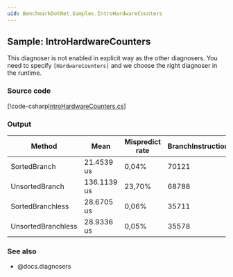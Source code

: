 ```yaml
---
uid: BenchmarkDotNet.Samples.IntroHardwareCounters
---
```


## Sample: IntroHardwareCounters

This diagnoser is not enabled in explicit way as the other diagnosers.
You need to specify `[HardwareCounters]` and we choose the right diagnoser in the runtime.

### Source code

[!code-csharp[IntroHardwareCounters.cs](../../../samples/BenchmarkDotNet.Samples/IntroHardwareCounters.cs)]

### Output

|             Method |        Mean | Mispredict rate | BranchInstructions/Op | BranchMispredictions/Op |
|------------------- |------------ |---------------- |---------------------- |------------------------ |
|       SortedBranch |  21.4539 us |           0,04% |                 70121 |                      24 |
|     UnsortedBranch | 136.1139 us |          23,70% |                 68788 |                   16301 |
|   SortedBranchless |  28.6705 us |           0,06% |                 35711 |                      22 |
| UnsortedBranchless |  28.9336 us |           0,05% |                 35578 |                      17 |

### See also

* @docs.diagnosers